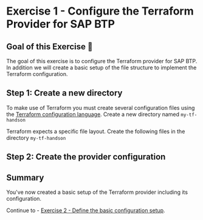 # Exercise 1 - Configure the Terraform Provider for SAP BTP

## Goal of this Exercise 🎯

The goal of this exercise is to configure the Terraform provider for SAP BTP. In addition we will create a basic setup of the file structure to implement the Terraform configuration.

## Step 1: Create a new directory

To make use of Terraform you must create several configuration files using the [Terraform configuration language](https://developer.hashicorp.com/terraform/language). Create a new directory named `my-tf-handson` 



Terraform expects a specific file layout. Create the following files in the directory `my-tf-handson`

## Step 2: Create the provider configuration

## Summary

You've now created a basic setup of the Terraform provider including its configuration.  

Continue to - [Exercise 2 - Define the basic configuration setup](../EXERCISE2/README.md).
